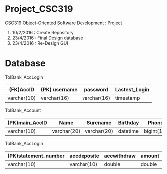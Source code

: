 Project_CSC319
=====

CSC319 Object-Oriented Software Development : Project 

1. 10/2/2016 : Create Repository 
2. 23/4/2016 : Final Design database
3. 23/4/2016 : Re-Design GUI



Database
======

ToIBank_AccLogin

(FK)AccID |(PK) username |password  |Lastest_Login|
---|---|---|---|
varchar(10)|varchar(16)|varchar(16)|timestamp|

ToIBank_Account

(PK)main_AccID |Name |Surename |Birthday |Phone |Email |Date_Register	|Balance |Currency |
---|---|---|---|---|---|---|---|---|
varchar(10)|varchar(20)|varchar(20)|datetime|bigint(10)|varchar(20)|timestamp|double|varchar(3)|

ToIBank_AccLogin

(PK)statement_number |accdeposite |	accwithdraw |amount |accde_balance |accwi_balance |time |
---|---|---|---|---|---|---|
varchar(10)|varchar(10)|double|double|double|timestamp|int(11)|
